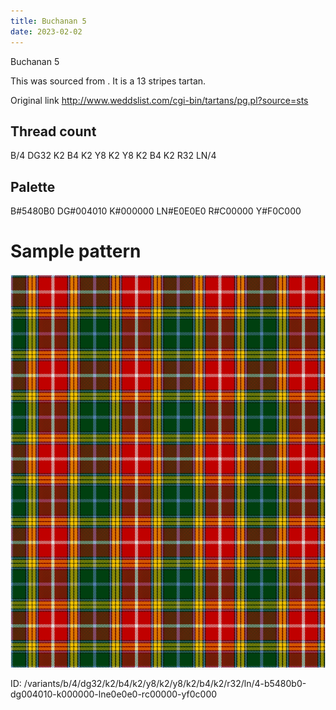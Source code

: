 ```yaml
---
title: Buchanan 5
date: 2023-02-02
---
```

Buchanan 5

This was sourced from <no value>.  It is a 13 stripes tartan.

Original link http://www.weddslist.com/cgi-bin/tartans/pg.pl?source=sts

## Thread count
B/4 DG32 K2 B4 K2 Y8 K2 Y8 K2 B4 K2 R32 LN/4

## Palette
B#5480B0 DG#004010 K#000000 LN#E0E0E0 R#C00000 Y#F0C000

# Sample pattern

![Tartan detail](tartan.png "B/4 DG32 K2 B4 K2 Y8 K2 Y8 K2 B4 K2 R32 LN/4 tartan")

ID: /variants/b/4/dg32/k2/b4/k2/y8/k2/y8/k2/b4/k2/r32/ln/4-b5480b0-dg004010-k000000-lne0e0e0-rc00000-yf0c000